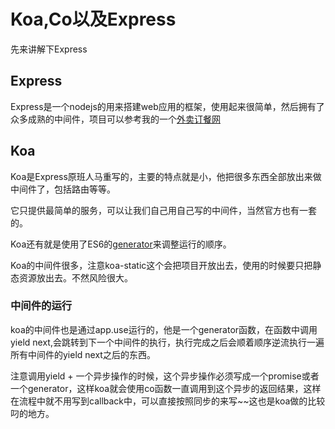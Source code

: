 # Koa,Co以及Express
先来讲解下Express

## Express
Express是一个nodejs的用来搭建web应用的框架，使用起来很简单，然后拥有了众多成熟的中间件，项目可以参考我的一个[外卖订餐网](https://github.com/panyifei/restaurant-nodejs-website)

## Koa
Koa是Express原班人马重写的，主要的特点就是小，他把很多东西全部放出来做中间件了，包括路由等等。

它只提供最简单的服务，可以让我们自己用自己写的中间件，当然官方也有一套的。

Koa还有就是使用了ES6的[generator](https://github.com/panyifei/learning/blob/master/ECMAScript6/Generator函数.md)来调整运行的顺序。

Koa的中间件很多，注意koa-static这个会把项目开放出去，使用的时候要只把静态资源放出去。不然风险很大。

### 中间件的运行
koa的中间件也是通过app.use运行的，他是一个generator函数，在函数中调用yield next,会跳转到下一个中间件的执行，执行完成之后会顺着顺序逆流执行一遍所有中间件的yield next之后的东西。

注意调用yield + 一个异步操作的时候，这个异步操作必须写成一个promise或者一个generator，这样koa就会使用co函数一直调用到这个异步的返回结果，这样在流程中就不用写到callback中，可以直接按照同步的来写~~这也是koa做的比较叼的地方。
